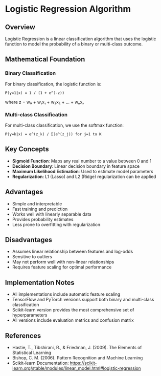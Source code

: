 # Logistic Regression Algorithm

## Overview
Logistic Regression is a linear classification algorithm that uses the logistic function to model the probability of a binary or multi-class outcome.

## Mathematical Foundation

### Binary Classification
For binary classification, the logistic function is:
```
P(y=1|x) = 1 / (1 + e^(-z))
```
where z = w₀ + w₁x₁ + w₂x₂ + ... + wₙxₙ

### Multi-class Classification
For multi-class classification, we use the softmax function:
```
P(y=k|x) = e^(z_k) / Σ(e^(z_j)) for j=1 to K
```

## Key Concepts
- **Sigmoid Function**: Maps any real number to a value between 0 and 1
- **Decision Boundary**: Linear decision boundary in feature space
- **Maximum Likelihood Estimation**: Used to estimate model parameters
- **Regularization**: L1 (Lasso) and L2 (Ridge) regularization can be applied

## Advantages
- Simple and interpretable
- Fast training and prediction
- Works well with linearly separable data
- Provides probability estimates
- Less prone to overfitting with regularization

## Disadvantages
- Assumes linear relationship between features and log-odds
- Sensitive to outliers
- May not perform well with non-linear relationships
- Requires feature scaling for optimal performance

## Implementation Notes
- All implementations include automatic feature scaling
- TensorFlow and PyTorch versions support both binary and multi-class classification
- Scikit-learn version provides the most comprehensive set of hyperparameters
- All versions include evaluation metrics and confusion matrix

## References
- Hastie, T., Tibshirani, R., & Friedman, J. (2009). The Elements of Statistical Learning
- Bishop, C. M. (2006). Pattern Recognition and Machine Learning
- Scikit-learn Documentation: https://scikit-learn.org/stable/modules/linear_model.html#logistic-regression
